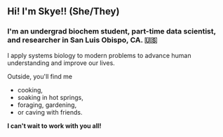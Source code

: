 ## Hi! I'm Skye!! (She/They)
### I'm an undergrad biochem student, part-time data scientist, and researcher in San Luis Obispo, CA. :us:
I apply systems biology to modern problems to advance human understanding and improve our lives. 

Outside, you'll find me 
* cooking,
* soaking in hot springs,
* foraging, gardening,
* or caving with friends.

**I can't wait to work with you all!**
